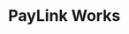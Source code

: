 
<div id="user-content-toc">
  <ul align="left">
    <summary><h1 style="display: inline-block">PayLink Works</h1></summary>
  </ul>
</div>








